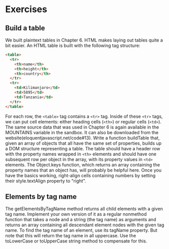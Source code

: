 # Exercises

## Build a table

We built plaintext tables in Chapter 6. HTML makes laying out tables
quite a bit easier. An HTML table is built with the following tag
structure:

```html
<table>
  <tr>
    <th>name</th>
    <th>height</th>
    <th>country</th>
  </tr>
  <tr>
    <td>Kilimanjaro</td>
    <td>5895</td>
    <td>Tanzania</td>
  </tr>
</table>
```

For each row, the `<table>` tag contains a `<tr>` tag. Inside of these `<tr>`
tags, we can put cell elements: either heading cells (`<th>`) or regular cells
(`<td>`).
The same source data that was used in Chapter 6 is again available in
the MOUNTAINS variable in the sandbox. It can also be downloaded from
the website(eloquentjavascript.net/code#13).
Write a function buildTable that, given an array of objects that all
have the same set of properties, builds up a DOM structure representing
a table. The table should have a header row with the property names
wrapped in `<th>` elements and should have one subsequent row per object
in the array, with its property values in `<td>` elements.
The Object.keys function, which returns an array containing the property
names that an object has, will probably be helpful here.
Once you have the basics working, right-align cells containing numbers
by setting their style.textAlign property to "right".

## Elements by tag name

The getElementsByTagName method returns all child elements with a given
tag name. Implement your own version of it as a regular nonmethod
function that takes a node and a string (the tag name) as arguments
and returns an array containing all descendant element nodes with the
given tag name.
To find the tag name of an element, use its tagName property. But note
that this will return the tag name in all uppercase. Use the toLowerCase
or toUpperCase string method to compensate for this.
